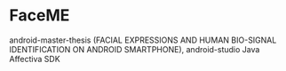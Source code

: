 # FaceME
android-master-thesis (FACIAL EXPRESSIONS AND HUMAN BIO-SIGNAL IDENTIFICATION ON ANDROID SMARTPHONE),
android-studio
Java
Affectiva SDK

